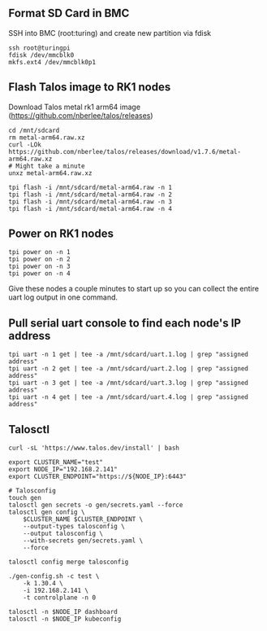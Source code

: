 ## Format SD Card in BMC
SSH into BMC (root:turing) and create new partition via fdisk
```shell
ssh root@turingpi
fdisk /dev/mmcblk0
mkfs.ext4 /dev/mmcblk0p1
```

## Flash Talos image to RK1 nodes
Download Talos metal rk1 arm64 image
(https://github.com/nberlee/talos/releases)

```shell
cd /mnt/sdcard
rm metal-arm64.raw.xz
curl -LOk https://github.com/nberlee/talos/releases/download/v1.7.6/metal-arm64.raw.xz
# Might take a minute
unxz metal-arm64.raw.xz

tpi flash -i /mnt/sdcard/metal-arm64.raw -n 1
tpi flash -i /mnt/sdcard/metal-arm64.raw -n 2
tpi flash -i /mnt/sdcard/metal-arm64.raw -n 3
tpi flash -i /mnt/sdcard/metal-arm64.raw -n 4
```

## Power on RK1 nodes

```shell
tpi power on -n 1
tpi power on -n 2
tpi power on -n 3
tpi power on -n 4
```

Give these nodes a couple minutes to start up so you can collect the entire uart log output in one command.

## Pull serial uart console to find each node's IP address

```shell
tpi uart -n 1 get | tee -a /mnt/sdcard/uart.1.log | grep "assigned address"
tpi uart -n 2 get | tee -a /mnt/sdcard/uart.2.log | grep "assigned address"
tpi uart -n 3 get | tee -a /mnt/sdcard/uart.3.log | grep "assigned address"
tpi uart -n 4 get | tee -a /mnt/sdcard/uart.4.log | grep "assigned address"
```

## Talosctl

```shell
curl -sL 'https://www.talos.dev/install' | bash
```

```shell
export CLUSTER_NAME="test"
export NODE_IP="192.168.2.141"
export CLUSTER_ENDPOINT="https://${NODE_IP}:6443"

# Talosconfig
touch gen
talosctl gen secrets -o gen/secrets.yaml --force
talosctl gen config \
    $CLUSTER_NAME $CLUSTER_ENDPOINT \
    --output-types talosconfig \
    --output talosconfig \
    --with-secrets gen/secrets.yaml \
    --force

talosctl config merge talosconfig
```

```shell
./gen-config.sh -c test \
    -k 1.30.4 \
    -i 192.168.2.141 \
    -t controlplane -n 0
```

```shell
talosctl -n $NODE_IP dashboard
talosctl -n $NODE_IP kubeconfig
```